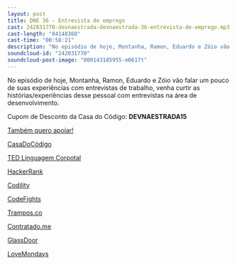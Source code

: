 ```yaml
---
layout: post
title: DNE 36 - Entrevista de emprego
cast: 242031770-devnaestrada-devnaestrada-36-entrevista-de-emprego.mp3
cast-length: "84148368"
cast-time: "00:58:21"
description: "No episódio de hoje, Montanha, Ramon, Eduardo e Zóio vão falar um pouco de suas experiências com entrevistas de trabalho, venha curtir as histórias/experiências desse pessoal com entrevistas na área de desenvolvimento."
soundcloud-id: "242031770"
soundcloud-post-image: "000143185955-m0617t"
---
```


No episódio de hoje, Montanha, Ramon, Eduardo e Zóio vão falar um pouco de suas experiências com entrevistas de trabalho, venha curtir as histórias/experiências desse pessoal com entrevistas na área de desenvolvimento.

Cupom de Desconto da Casa do Código: **DEVNAESTRADA15**

<a href="http://www.apoia.se/devnaestrada" class="btn">
  Também quero apoiar!
</a>

[CasaDoCódigo](http://www.casadocodigo.com.br/)

[TED Linguagem Corpotal](https://www.ted.com/talks/amy_cuddy_your_body_language_shapes_who_you_are?language=pt-br)

[HackerRank](https://www.hackerrank.com/)

[Codility](https://codility.com/)

[CodeFights](https://codefights.com)

[Trampos.co](http://trampos.co)

[Contratado.me](http://contratado.me/)

[GlassDoor](https://www.glassdoor.com/index.htm)

[LoveMondays](https://www.lovemondays.com.br/)

